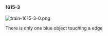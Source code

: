 #### 1615-3
![train-1615-3-0.png](https://github.com/lil-lab/nlvr/raw/master/nlvr/train/images/18/train-1615-3-0.png "train-1615-3-0.png")

There is only one blue object touching a edge